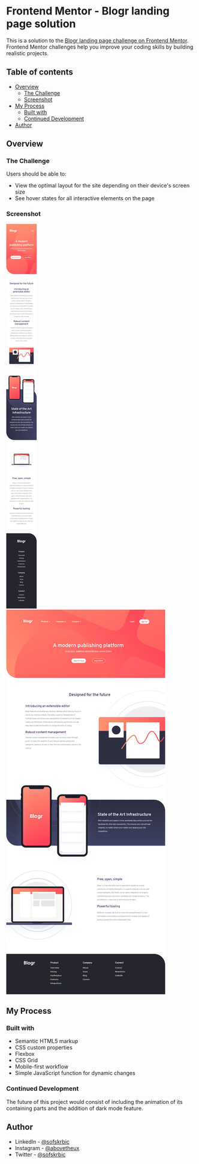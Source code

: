 # Frontend Mentor - Blogr landing page solution

This is a solution to the [Blogr landing page challenge on Frontend Mentor](https://www.frontendmentor.io/challenges/blogr-landing-page-EX2RLAApP). Frontend Mentor challenges help you improve your coding skills by building realistic projects. 

## Table of contents

- [Overview](#overview)
  - [The Challenge](#the-challenge)
  - [Screenshot](#screenshot)
- [My Process](#my-process)
  - [Built with](#built-with)
  - [Continued Development](#continued-development)
- [Author](#author)


## Overview

### The Challenge

Users should be able to:

- View the optimal layout for the site depending on their device's screen size
- See hover states for all interactive elements on the page

### Screenshot

![](./Screenshots/mobile-ss.png)
![](./Screenshots/desktop-ss.png)


## My Process

### Built with

- Semantic HTML5 markup
- CSS custom properties
- Flexbox
- CSS Grid
- Mobile-first workflow
- Simple JavaScript function for dynamic changes

### Continued Development

The future of this project would consist of including the animation of its containing parts and the addition of dark mode feature.


## Author

- LinkedIn - [@sofskrbic](https://www.linkedin.com/in/sofskrbic)
- Instagram - [@abovetheux](https://www.instagram.com/abovetheux)
- Twitter - [@sofskrbic](https://www.twitter.com/sofskrbic)
